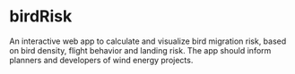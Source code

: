 # birdRisk

An interactive web app to calculate and visualize bird migration risk, based on bird density, flight behavior and landing risk. The app should inform planners and developers of wind energy projects. 

